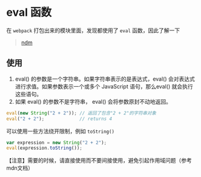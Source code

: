 # eval 函数

在 `webpack` 打包出来的模块里面，发现都使用了 `eval` 函数，因此了解一下

> [ndm](https://developer.mozilla.org/zh-CN/docs/Web/JavaScript/Reference/Global_Objects/eval)

## 使用

1. eval() 的参数是一个字符串。如果字符串表示的是表达式，eval() 会对表达式进行求值。如果参数表示一个或多个 JavaScript 语句，那么eval() 就会执行这些语句。
2. 如果 eval() 的参数不是字符串， eval() 会将参数原封不动地返回。

```javascript
eval(new String("2 + 2")); // 返回了包含"2 + 2"的字符串对象
eval("2 + 2");             // returns 4
```

可以使用一些方法绕开限制，例如 `toString()`

```javascript
var expression = new String("2 + 2");
eval(expression.toString());
```

【注意】需要的时候，请直接使用而不要间接使用，避免引起作用域问题（参考mdn文档）